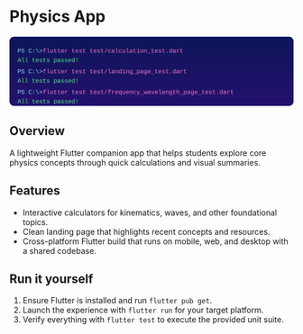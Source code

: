 # Physics App

![Terminal showing all Flutter tests passing](assets/tests-passed.svg)

## Overview
A lightweight Flutter companion app that helps students explore core physics concepts through quick calculations and visual summaries.

## Features
- Interactive calculators for kinematics, waves, and other foundational topics.
- Clean landing page that highlights recent concepts and resources.
- Cross-platform Flutter build that runs on mobile, web, and desktop with a shared codebase.

## Run it yourself
1. Ensure Flutter is installed and run `flutter pub get`.
2. Launch the experience with `flutter run` for your target platform.
3. Verify everything with `flutter test` to execute the provided unit suite.

